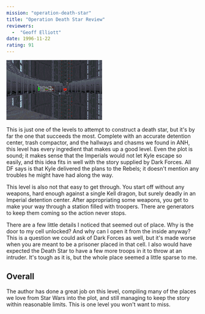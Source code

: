 ```yaml
---
mission: "operation-death-star"
title: "Operation Death Star Review"
reviewers: 
  -  "Geoff Elliott"
date: 1996-11-22
rating: 91
---
```


![Operation Death Star screenshot](./opdstar.png "You've been captured on your way back with the plans; now you have to get them back and escape.")

This is just one of the levels to attempt to construct a death star, but it's by far the one that succeeds the most. Complete with an accurate detention center, trash compactor, and the hallways and chasms we found in ANH, this level has every ingredient that makes up a good level. Even the plot is sound; it makes sense that the Imperials would not let Kyle escape so easily, and this idea fits in well with the story supplied by Dark Forces. All DF says is that Kyle delivered the plans to the Rebels; it doesn't mention any troubles he might have had along the way.

This level is also not that easy to get through. You start off without any weapons, hard enough against a single Kell dragon, but surely deadly in an Imperial detention center. After appropriating some weapons, you get to make your way through a station filled with troopers. There are generators to keep them coming so the action never stops.

There are a few little details I noticed that seemed out of place. Why is the door to my cell unlocked? And why can I open it from the inside anyway? This is a question we could ask of Dark Forces as well, but it's made worse when you are meant to be a prisoner placed in that cell. I also would have expected the Death Star to have a few more troops in it to throw at an intruder. It's tough as it is, but the whole place seemed a little sparse to me.

## Overall

The author has done a great job on this level, compiling many of the places we love from Star Wars into the plot, and still managing to keep the story within reasonable limits. This is one level you won't want to miss.